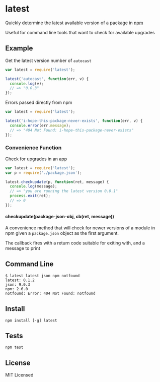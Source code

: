 latest
======

Quickly determine the latest available version of a package in [npm](http://npmjs.org)

Useful for command line tools that want to check for available upgrades

Example
-------

Get the latest version number of `autocast`

``` js
var latest = require('latest');

latest('autocast', function(err, v) {
  console.log(v);
  // => "0.0.3"
});
```

Errors passed directly from npm

``` js
var latest = require('latest');

latest('i-hope-this-package-never-exists', function(err, v) {
  console.error(err.message);
  // => "404 Not Found: i-hope-this-package-never-exists"
});
```

### Convenience Function

Check for upgrades in an app

``` js
var latest = require('latest');
var p = require('./package.json');

latest.checkupdate(p, function(ret, message) {
  console.log(message);
  // => "you are running the latest version 0.0.1"
  process.exit(ret);
  // => 0
});
```

#### checkupdate(package-json-obj, cb(ret, message))

A convenience method that will check for newer versions of a module in npm given a
`package.json` object as the first argument.

The callback fires with a return code suitable for exiting with, and a message to print

Command Line
------------

```
$ latest latest json npm notfound
latest: 0.1.2
json: 9.0.3
npm: 2.6.0
notfound: Error: 404 Not Found: notfound
```

Install
------

    npm install [-g] latest

Tests
-----

    npm test

License
-------

MIT Licensed
